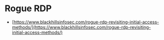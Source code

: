 # Rogue RDP

- [https://www.blackhillsinfosec.com/rogue-rdp-revisiting-initial-access-methods/](https://www.blackhillsinfosec.com/rogue-rdp-revisiting-initial-access-methods/)
